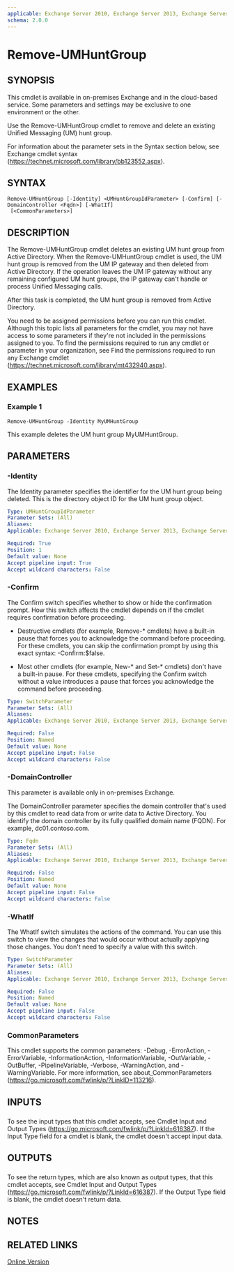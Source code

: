 ```yaml
---
applicable: Exchange Server 2010, Exchange Server 2013, Exchange Server 2016, Exchange Online
schema: 2.0.0
---
```


# Remove-UMHuntGroup

## SYNOPSIS
This cmdlet is available in on-premises Exchange and in the cloud-based service. Some parameters and settings may be exclusive to one environment or the other.

Use the Remove-UMHuntGroup cmdlet to remove and delete an existing Unified Messaging (UM) hunt group.

For information about the parameter sets in the Syntax section below, see Exchange cmdlet syntax (https://technet.microsoft.com/library/bb123552.aspx).

## SYNTAX

```
Remove-UMHuntGroup [-Identity] <UMHuntGroupIdParameter> [-Confirm] [-DomainController <Fqdn>] [-WhatIf]
 [<CommonParameters>]
```

## DESCRIPTION
The Remove-UMHuntGroup cmdlet deletes an existing UM hunt group from Active Directory. When the Remove-UMHuntGroup cmdlet is used, the UM hunt group is removed from the UM IP gateway and then deleted from Active Directory. If the operation leaves the UM IP gateway without any remaining configured UM hunt groups, the IP gateway can't handle or process Unified Messaging calls.

After this task is completed, the UM hunt group is removed from Active Directory.

You need to be assigned permissions before you can run this cmdlet. Although this topic lists all parameters for the cmdlet, you may not have access to some parameters if they're not included in the permissions assigned to you. To find the permissions required to run any cmdlet or parameter in your organization, see Find the permissions required to run any Exchange cmdlet (https://technet.microsoft.com/library/mt432940.aspx).

## EXAMPLES

### Example 1
```
Remove-UMHuntGroup -Identity MyUMHuntGroup
```

This example deletes the UM hunt group MyUMHuntGroup.

## PARAMETERS

### -Identity
The Identity parameter specifies the identifier for the UM hunt group being deleted. This is the directory object ID for the UM hunt group object.

```yaml
Type: UMHuntGroupIdParameter
Parameter Sets: (All)
Aliases:
Applicable: Exchange Server 2010, Exchange Server 2013, Exchange Server 2016, Exchange Online

Required: True
Position: 1
Default value: None
Accept pipeline input: True
Accept wildcard characters: False
```

### -Confirm
The Confirm switch specifies whether to show or hide the confirmation prompt. How this switch affects the cmdlet depends on if the cmdlet requires confirmation before proceeding.

- Destructive cmdlets (for example, Remove-\* cmdlets) have a built-in pause that forces you to acknowledge the command before proceeding. For these cmdlets, you can skip the confirmation prompt by using this exact syntax: -Confirm:$false.

- Most other cmdlets (for example, New-\* and Set-\* cmdlets) don't have a built-in pause. For these cmdlets, specifying the Confirm switch without a value introduces a pause that forces you acknowledge the command before proceeding.

```yaml
Type: SwitchParameter
Parameter Sets: (All)
Aliases:
Applicable: Exchange Server 2010, Exchange Server 2013, Exchange Server 2016, Exchange Online

Required: False
Position: Named
Default value: None
Accept pipeline input: False
Accept wildcard characters: False
```

### -DomainController
This parameter is available only in on-premises Exchange.

The DomainController parameter specifies the domain controller that's used by this cmdlet to read data from or write data to Active Directory. You identify the domain controller by its fully qualified domain name (FQDN). For example, dc01.contoso.com.

```yaml
Type: Fqdn
Parameter Sets: (All)
Aliases:
Applicable: Exchange Server 2010, Exchange Server 2013, Exchange Server 2016, Exchange Online

Required: False
Position: Named
Default value: None
Accept pipeline input: False
Accept wildcard characters: False
```

### -WhatIf
The WhatIf switch simulates the actions of the command. You can use this switch to view the changes that would occur without actually applying those changes. You don't need to specify a value with this switch.

```yaml
Type: SwitchParameter
Parameter Sets: (All)
Aliases:
Applicable: Exchange Server 2010, Exchange Server 2013, Exchange Server 2016, Exchange Online

Required: False
Position: Named
Default value: None
Accept pipeline input: False
Accept wildcard characters: False
```

### CommonParameters
This cmdlet supports the common parameters: -Debug, -ErrorAction, -ErrorVariable, -InformationAction, -InformationVariable, -OutVariable, -OutBuffer, -PipelineVariable, -Verbose, -WarningAction, and -WarningVariable. For more information, see about_CommonParameters (https://go.microsoft.com/fwlink/p/?LinkID=113216).

## INPUTS

###  
To see the input types that this cmdlet accepts, see Cmdlet Input and Output Types (https://go.microsoft.com/fwlink/p/?LinkId=616387). If the Input Type field for a cmdlet is blank, the cmdlet doesn't accept input data.

## OUTPUTS

###  
To see the return types, which are also known as output types, that this cmdlet accepts, see Cmdlet Input and Output Types (https://go.microsoft.com/fwlink/p/?LinkId=616387). If the Output Type field is blank, the cmdlet doesn't return data.

## NOTES

## RELATED LINKS

[Online Version](https://technet.microsoft.com/library/1d6ea6f3-d3ba-4b65-a46c-cfd3d0868e62.aspx)
